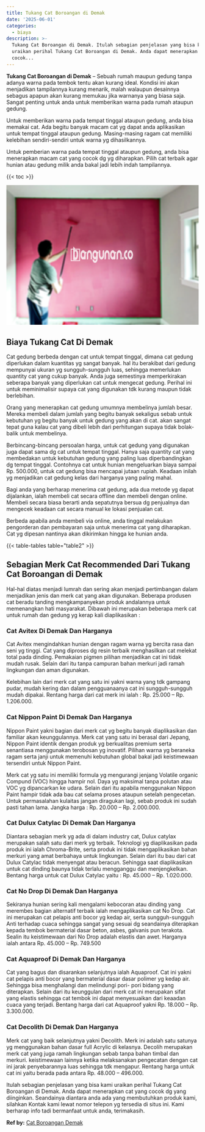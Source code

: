 ```yaml
---
title: Tukang Cat Boroangan di Demak
date: '2025-06-01'
categories:
  - biaya
description: >-
  Tukang Cat Boroangan di Demak. Itulah sebagian penjelasan yang bisa kami
  uraikan perihal Tukang Cat Boroangan di Demak. Anda dapat menerapkan cat yang
  cocok...
---
```


**Tukang Cat Boroangan di Demak** – Sebuah rumah maupun gedung tanpa adanya warna pada tembok tentu akan kurang ideal. Kondisi ini akan menjadikan tampilannya kurang menarik, malah walaupun desainnya sebagus apapun akan kurang memukau jika warnanya yang biasa saja. Sangat penting untuk anda untuk memberikan warna pada rumah ataupun gedung.

Untuk memberikan warna pada tempat tinggal ataupun gedung, anda bisa memakai cat. Ada begitu banyak macam cat yg dapat anda aplikasikan untuk tempat tinggal ataupun gedung. Masing-masing ragam cat memiliki kelebihan sendiri-sendiri untuk warna yg dihasilkannya.

Untuk pemberian warna pada tempat tinggal ataupun gedung, anda bisa menerapkan macam cat yang cocok dg yg diharapkan. Pilih cat terbaik agar hunian atau gedung milik anda bakal jadi lebih indah tampilannya.

{{< toc >}}

![Tukang Cat Boroangan di Demak](/images/jasa-cat-murah40.png)

## Biaya Tukang Cat Di Demak

Cat gedung berbeda dengan cat untuk tempat tinggal, dimana cat gedung diperlukan dalam kuantitas yg sangat banyak. hal itu berakibat dari gedung mempunyai ukuran yg sungguh-sungguh luas, sehingga memerlukan quantity cat yang cukup banyak. Anda juga semestinya memperkirakan seberapa banyak yang diperlukan cat untuk mengecat gedung. Perihal ini untuk meminimalisir supaya cat yang digunakan tdk kurang maupun tidak berlebihan.

Orang yang menerapkan cat gedung umumnya membelinya jumlah besar. Mereka membeli dalam jumlah yang begitu banyak sekaligus sebab untuk kebutuhan yg begitu banyak untuk gedung yang akan di cat. akan sangat tepat guna kalau cat yang dibeli lebih dari perhitungan supaya tidak bolak-balik untuk membelinya.

Berbincang-bincang persoalan harga, untuk cat gedung yang digunakan juga dapat sama dg cat untuk tempat tinggal. Hanya saja quantity cat yang membedakan untuk kebutuhan gedung yang paling luas diperbandingkan dg tempat tinggal. Contohnya cat untuk hunian mengeluarkan biaya sampai Rp. 500.000, untuk cat gedung bisa mencapai jutaan rupiah. Keadaan inilah yg menjadikan cat gedung kelas dari harganya yang paling mahal.

Bagi anda yang berharap menerima cat gedung, ada dua metode yg dapat dijalankan, ialah membeli cat secara offline dan membeli dengan online. Membeli secara biasa berarti anda sepatutnya bersua dg penjualnya dan mengecek keadaan cat secara manual ke lokasi penjualan cat.

Berbeda apabila anda membeli via online, anda tinggal melakukan pengorderan dan pembayaran saja untuk menerima cat yang diharapkan. Cat yg dipesan nantinya akan dikirimkan hingga ke hunian anda.

{{< table-tables table="table2" >}}

## Sebagian Merk Cat Recommended Dari Tukang Cat Boroangan di Demak

Hal-hal diatas menjadi lumrah dan sering akan menjadi pertimbangan dalam menjadikan jenis dan merk cat yang akan digunakan. Beberapa produsen cat beradu tanding mengkampanyekan produk andalannya untuk memenangkan hati masyarakat. Dibawah ini merupakan beberapa merk cat untuk rumah dan gedung yg kerap kali diaplikasikan :

### Cat Avitex Di Demak Dan Harganya

Cat Avitex mengindahkan hunian dengan ragam warna yg bercita rasa dan seni yg tinggi. Cat yang diproses dg resin terbaik menghasilkan cat melekat total pada dinding. Pemakaian pigmen pilihan menjadikan cat ini tidak mudah rusak. Selain dari itu tanpa campuran bahan merkuri jadi ramah lingkungan dan aman digunakan.

Kelebihan lain dari merk cat yang satu ini yakni warna yang tdk gampang pudar, mudah kering dan dalam pengguanaanya cat ini sungguh-sungguh mudah dipakai. Rentang harga dari cat merk ini ialah : Rp. 25.000 – Rp. 1.206.000.

### Cat Nippon Paint Di Demak Dan Harganya

Nippon Paint yakni bagian dari merk cat yg begitu banyak diaplikasikan dan familiar akan keunggulannya. Merk cat yang satu ini berasal dari Jepang, Nippon Paint identik dengan produk yg berkualitas premium serta senantiasa menggunakan terobosan yg inovatif. Pilihan warna yg beraneka ragam serta janji untuk memenuhi kebutuhan global bakal jadi keistimewaan tersendiri untuk Nippon Paint.

Merk cat yg satu ini memiliki formula yg mengurangi jenjang Volatile organic Compund (VOC) hingga hampir nol. Daya yg maksimal tanpa polutan atau VOC yg dipancarkan ke udara. Selain dari itu apabila menggunakan Nippon Paint hampir tidak ada bau cat selama proses ataupun setelah pengecetan. Untuk permasalahan kulaitas jangan diragukan lagi, sebab produk ini sudah pasti tahan lama. Jangka harga : Rp. 20.000 – Rp. 2.000.000.

### Cat Dulux Catylac Di Demak Dan Harganya

Diantara sebagian merk yg ada di dalam industry cat, Dulux catylax merupakan salah satu dari merk yg terbaik. Teknologi yg diaplikasikan pada produk ini ialah Chroma-Brite, serta produk ini tidak mengaplikasikan bahan merkuri yang amat berbahaya untuk lingkungan. Selain dari itu bau dari cat Dulux Catylac tidak menyengat atau beracun. Sehingga saat diaplikasikan untuk cat dinding baunya tidak terlalu mengganggu dan menjengkelkan. Bentang harga untuk cat Dulux Catylac yaitu : Rp. 45.000 – Rp. 1.020.000.

### Cat No Drop Di Demak Dan Harganya

Sekiranya hunian sering kali mengalami kebocoran atau dinding yang merembes bagian alternatif terbaik ialah mengaplikasikan cat No Drop. Cat ini merupakan cat pelapis anti bocor yg kedap air, serta sungguh-sungguh Anti terhadap cuaca sehingga sangat yang sesuai dg seandainya diterapkan kepada tembok bermaterial dasar beton, asbes, galvanis pun terakota. Sealin itu keistimewaan dari No Drop adalah elastis dan awet. Harganya ialah antara Rp. 45.000 – Rp. 749.500

### Cat Aquaproof Di Demak Dan Harganya

Cat yang bagus dan disarankan selanjutnya ialah Aquaproof. Cat ini yakni cat pelapis anti bocor yang bermaterial dasar dasar polimer yg kedap air. Sehingga bisa menghalangi dan melindungi pori- pori bidang yang diterapkan. Selain dari itu keunggulan dari merk cat ini merupakan sifat yang elastis sehingga cat tembok ini dapat menyesuaikan dari keaadan cuaca yang terjadi. Bentang harga dari cat Aquaproof yakni Rp. 18.000 – Rp. 3.300.000.

### Cat Decolith Di Demak Dan Harganya

Merk cat yang baik selanjutnya yakni Decolith. Merk ini adalah satu satunya yg menggunakan bahan dasar full Acrylic di kelasnya. Decolih merupakan merk cat yang juga ramah lingkungan sebab tanpa bahan timbal dan merkuri. keistimewaan lainnya ketika melaksanakan pengecatan dengan cat ini jarak penyebarannya luas sehingga tdk mengapur. Rentang harga untuk cat ini yaitu berada pada antara Rp. 48.000 – 496.000.

Itulah sebagian penjelasan yang bisa kami uraikan perihal Tukang Cat Boroangan di Demak. Anda dapat menerapkan cat yang cocok dg yang diinginkan. Seandainya diantara anda ada yang membutuhkan produk kami, silahkan Kontak kami lewat nomor telepon yg tersedia di situs ini. Kami berharap info tadi bermanfaat untuk anda, terimakasih.

**Ref by:** [Cat Boroangan Demak](https://id.wikipedia.org/wiki/Cat)
